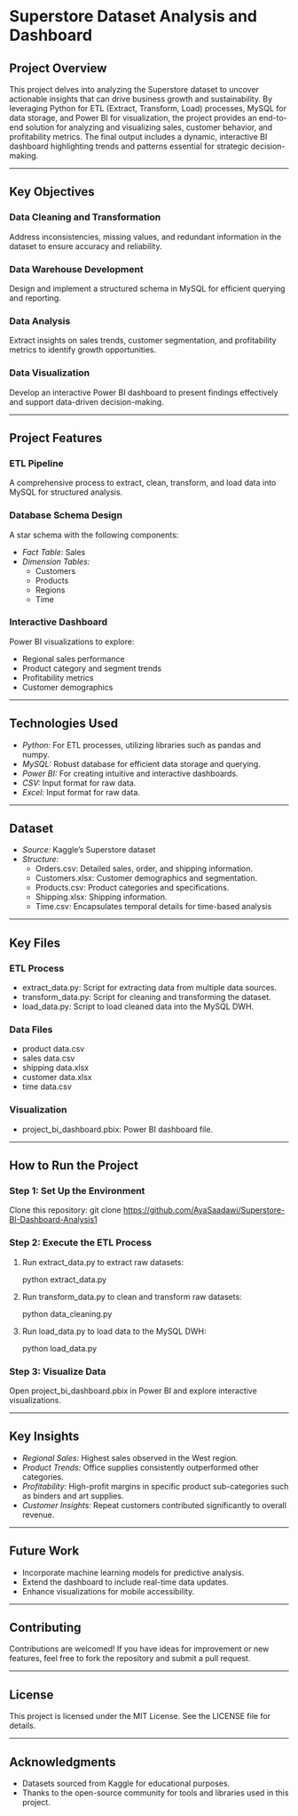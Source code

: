 # Superstore Dataset Analysis and Dashboard

## Project Overview
This project delves into analyzing the Superstore dataset to uncover actionable insights that can drive business growth and sustainability. By leveraging Python for ETL (Extract, Transform, Load) processes, MySQL for data storage, and Power BI for visualization, the project provides an end-to-end solution for analyzing and visualizing sales, customer behavior, and profitability metrics. The final output includes a dynamic, interactive BI dashboard highlighting trends and patterns essential for strategic decision-making.

---

## Key Objectives

### Data Cleaning and Transformation
Address inconsistencies, missing values, and redundant information in the dataset to ensure accuracy and reliability.

### Data Warehouse Development
Design and implement a structured schema in MySQL for efficient querying and reporting.

### Data Analysis
Extract insights on sales trends, customer segmentation, and profitability metrics to identify growth opportunities.

### Data Visualization
Develop an interactive Power BI dashboard to present findings effectively and support data-driven decision-making.

---

## Project Features

### ETL Pipeline
A comprehensive process to extract, clean, transform, and load data into MySQL for structured analysis.

### Database Schema Design
A star schema with the following components:

- *Fact Table:* Sales
- *Dimension Tables:*
  - Customers
  - Products
  - Regions
  - Time

### Interactive Dashboard
Power BI visualizations to explore:
- Regional sales performance
- Product category and segment trends
- Profitability metrics
- Customer demographics

---

## Technologies Used

- *Python:* For ETL processes, utilizing libraries such as pandas and numpy.
- *MySQL:* Robust database for efficient data storage and querying.
- *Power BI:* For creating intuitive and interactive dashboards.
- *CSV:* Input format for raw data.
- *Excel:* Input format for raw data.

---

## Dataset

- *Source:* Kaggle’s Superstore dataset
- *Structure:*
  - Orders.csv: Detailed sales, order, and shipping information.
  - Customers.xlsx: Customer demographics and segmentation.
  - Products.csv: Product categories and specifications.
  - Shipping.xlsx: Shipping information.
  - Time.csv: Encapsulates temporal details for time-based analysis

---

## Key Files

### ETL Process
- extract_data.py: Script for extracting data from multiple data sources.
- transform_data.py: Script for cleaning and transforming the dataset.
- load_data.py: Script to load cleaned data into the MySQL DWH.

### Data Files
- product data.csv
- sales data.csv
- shipping data.xlsx
- customer data.xlsx
- time data.csv

### Visualization
- project_bi_dashboard.pbix: Power BI dashboard file.

---

## How to Run the Project

### Step 1: Set Up the Environment
Clone this repository:
git clone https://github.com/AyaSaadawi/Superstore-BI-Dashboard-Analysis1

### Step 2: Execute the ETL Process
1. Run extract_data.py to extract raw datasets:
   
   python extract_data.py
   
2. Run transform_data.py to clean and transform raw datasets:
   
   python data_cleaning.py
   
3. Run load_data.py to load data to the MySQL DWH:

   python load_data.py


### Step 3: Visualize Data
Open project_bi_dashboard.pbix in Power BI and explore interactive visualizations.

---

## Key Insights

- *Regional Sales:* Highest sales observed in the West region.
- *Product Trends:* Office supplies consistently outperformed other categories.
- *Profitability:* High-profit margins in specific product sub-categories such as binders and art supplies.
- *Customer Insights:* Repeat customers contributed significantly to overall revenue.

---

## Future Work

- Incorporate machine learning models for predictive analysis.
- Extend the dashboard to include real-time data updates.
- Enhance visualizations for mobile accessibility.

---

## Contributing
Contributions are welcomed! If you have ideas for improvement or new features, feel free to fork the repository and submit a pull request.

---

## License
This project is licensed under the MIT License. See the LICENSE file for details.

---

## Acknowledgments
- Datasets sourced from Kaggle for educational purposes.
- Thanks to the open-source community for tools and libraries used in this project.
